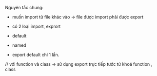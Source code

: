 Nguyên tắc chung:

- muốn import từ file khác vào -> file được import phải được export
- có 2 loại import, exprort
- default
- named

- export default chỉ 1 lần.

// với function và class -> sử dụng export trực tiếp tước
từ khoá function , class
